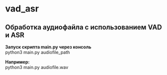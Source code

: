 # vad_asr

## Обработка аудиофайла с использованием VAD и ASR

**Запуск скрипта main.py через консоль**  
python3 main.py audiofile_path

**Например:**  
python3 main.py audiofile.wav
